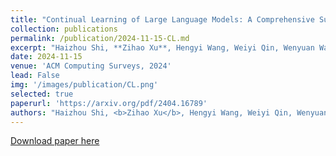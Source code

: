 ```yaml
---
title: "Continual Learning of Large Language Models: A Comprehensive Survey"
collection: publications
permalink: /publication/2024-11-15-CL.md
excerpt: "Haizhou Shi, **Zihao Xu**, Hengyi Wang, Weiyi Qin, Wenyuan Wang, Yibin Wang, Hao Wang <br> [[pdf]](https://arxiv.org/pdf/2404.16789) <br>"
date: 2024-11-15
venue: 'ACM Computing Surveys, 2024'
lead: False
img: '/images/publication/CL.png'
selected: true
paperurl: 'https://arxiv.org/pdf/2404.16789'
authors: "Haizhou Shi, <b>Zihao Xu</b>, Hengyi Wang, Weiyi Qin, Wenyuan Wang, Yibin Wang, Hao Wang"
---
```

<a href='https://link.springer.com/article/10.1007/s42113-024-00222-8'>Download paper here</a>
